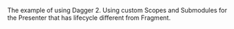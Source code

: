 The example of using Dagger 2.
Using custom Scopes and Submodules for the Presenter that has lifecycle different from Fragment.
